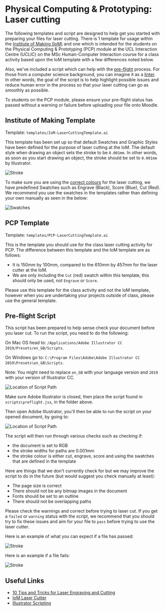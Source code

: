 # Physical Computing &amp; Prototyping: Laser cutting
The following templates and script are designed to help get you started with preparing your files for laser cutting. There is 1 template for usage within the [Institute of Making (IoM)](https://www.instituteofmaking.org.uk/) and one which is intended for the students on the Physical Computing &amp; Prototyping (PCP) module at the UCL Interaction Centre (UCLIC) on the MSc Human-Computer Interaction course for a class activity based upon the IoM template with a few differences noted below.

Also, we've included a script which can help with the [pre-flight](https://en.wikipedia.org/wiki/Pre-flight_(printing)) process. For those from a computer science background, you can imagine it as a [linter](https://en.wikipedia.org/wiki/Lint_(software)). In other words, the goal of the script is to help highlight possible issues and reduce human error in the process so that your laser cutting can go as smoothly as possible.

To students on the PCP module, please ensure your pre-flight status has passed without a warning or failure before uploading your file onto Moodle.

## Institute of Making Template
Template: `templates/IoM-LaserCuttingTemplate.ai`

This template has been set up so that default Swatches and Graphic Styles have been defined for the purpose of laser cutting at the IoM. The default style when drawing an object sets the stroke to be `0.001mm`. In other words, as soon as you start drawing an object, the stroke should be set to `0.001mm` by Illustrator.

![Stroke](/images/ScreenCapture-Stroke_v01.png)

To make sure you are using the [correct colours](https://www.instituteofmaking.org.uk/assets/_files/uploads/laser_guide3.pdf) for the laser cutting, we have predefined Swatches such as Engrave (Black), Score (Blue), Cut (Red). We recommend you use the swatches in the templates rather than defining your own manually as seen in the below:

![Swatches](/images/ScreenCapture-Swatches_v01.gif)

## PCP Template
Template: `templates/PCP-LaserCuttingTemplate.ai`

This is the template you should use for the class laser cutting activity for PCP. The difference between this template and the IoM template are as follows:

- It is 150mm by 100mm, compared to the 610mm by 457mm for the laser cutter at the IoM.
- We are only including the `Cut` (red) swatch within this template, this should only be used, not `Engrave` or `Score`.

Please use this template for the class activity and not the IoM template, however when you are undertaking your projects outside of class, please use the general template.

## Pre-flight Script
This script has been prepared to help sense check your document before you laser cut. To run the script, you need to do the following:

On Mac OS head to: `/Applications/Adobe Illustrator CC 2019/Presets/en_GB/Scripts`.

On Windows go to: `C:\Program Files\Adobe\Adobe Illustrator CC 2019\Presets\en_GB\Scripts`.

Note: You might need to replace `en_GB` with your language version and `2019` with your version of Illustrator CC. 

![Location of Script Path](/images/ScreenCapture-ScriptPath_v01.png)

Make sure Adobe Illustrator is closed, then place the script found in `scripts\preflight.jsx`, in the folder above.

Then open Adobe Illustrator, you'll then be able to run the script on your opened document, by going to:

![Location of Script Path](/images/ScreenCapture-Preflight_v01.png)

The script will then run through various checks such as checking if:

- the document is set to RGB
- the stroke widths for paths are 0.001mm
- the stroke colour is either cut, engrave, score and using the swatches that are defined in the template

Here are things that we don't currently check for but we may improve the script to do in the future (but would suggest you check manually at least):

- The page size is correct
- There should not be any bitmap images in the document
- Fonts should be set to an outline
- There should not be overlapping paths

Please check the warnings and correct before trying to laser cut. If you get a `failed` or `warning` status with the script, we recommend that you should try to fix these issues and aim for your file to `pass` before trying to use the laser cutter.

Here is an example of what you can expect if a file has passed:

![Stroke](/images/ScreenCapture-Preflight-Pass_v01.png)

Here is an example if a file fails:

![Stroke](/images/ScreenCapture-Preflight-Fail_v01.png)

## Useful Links
- [10 Tips and Tricks for Laser Engraving and Cutting](https://www.instructables.com/id/10-Tips-and-Tricks-for-Laser-Engraving-and-Cutting/)
- [IoM Laser Cutter](https://www.instituteofmaking.org.uk/makespace/tools/laser-cutters/universal-vls4.60)
- [Illustrator Scripting](https://www.adobe.com/devnet/illustrator/scripting.html)
